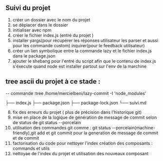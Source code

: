 ## Suivi du projet 
1. créer un dossier avec le nom du projet 
2. se déplacer dans le dossier 
3. initialiser avec npm 
4. créer le fichier index.js (entré du projet )
5. installer yargs(pour récupérer les réponses utilisateur les parser et aussi pour les commande custom) inquirer(pour le feedback utilisateur)
6. créer un lien symbolique entre la commande lazy et le fichier index.js dans le package.json 
7. ajouter le shebang pour l'entré du script afin que le contenu de index.js s'éxecute quand node est installer partout sur l'env de la marchine 
## tree ascii du projet à ce stade : 
-- commande :tree /home/mercielbeni/lazy-commit -I 'node_modules'


├── index.js
├── package.json
├── package-lock.json
└── suivi.md

8. fix des erreurs du projet ( plus de précision dans l'historique git)
9. mise en place de la logique de génération de message de commit selon de status de git status --porcelain
10. utilisation des commandes git comme : git status --porcelain(machine-friendly),git add et git commit pour la generation de message de commit et de commit 
11. factorisation du code pour nettoyer l'index création des composants : commands et utils
11. nettoyae de l'index du projet et utilisation des nouveaux composant

